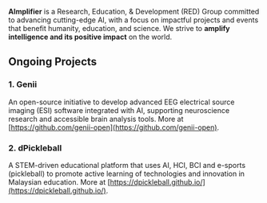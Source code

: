 **AImplifier** is a Research, Education, & Development (RED) Group committed to advancing cutting-edge AI, with a focus on impactful projects and events that benefit humanity, education, and science. We strive to **amplify intelligence and its positive impact** on the world.

## Ongoing Projects

### 1. Genii  
An open-source initiative to develop advanced EEG electrical source imaging (ESI) software integrated with AI, supporting neuroscience research and accessible brain analysis tools. More at [https://github.com/genii-open](https://github.com/genii-open).

### 2. dPickleball  
A STEM-driven educational platform that uses AI, HCI, BCI and e-sports (pickleball) to promote active learning of technologies and innovation in Malaysian education. More at [https://dpickleball.github.io/](https://dpickleball.github.io/).

